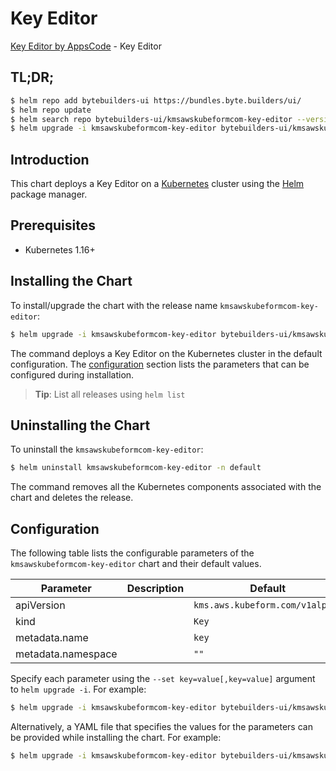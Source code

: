 # Key Editor

[Key Editor by AppsCode](https://byte.builders) - Key Editor

## TL;DR;

```bash
$ helm repo add bytebuilders-ui https://bundles.byte.builders/ui/
$ helm repo update
$ helm search repo bytebuilders-ui/kmsawskubeformcom-key-editor --version=v0.4.17
$ helm upgrade -i kmsawskubeformcom-key-editor bytebuilders-ui/kmsawskubeformcom-key-editor -n default --create-namespace --version=v0.4.17
```

## Introduction

This chart deploys a Key Editor on a [Kubernetes](http://kubernetes.io) cluster using the [Helm](https://helm.sh) package manager.

## Prerequisites

- Kubernetes 1.16+

## Installing the Chart

To install/upgrade the chart with the release name `kmsawskubeformcom-key-editor`:

```bash
$ helm upgrade -i kmsawskubeformcom-key-editor bytebuilders-ui/kmsawskubeformcom-key-editor -n default --create-namespace --version=v0.4.17
```

The command deploys a Key Editor on the Kubernetes cluster in the default configuration. The [configuration](#configuration) section lists the parameters that can be configured during installation.

> **Tip**: List all releases using `helm list`

## Uninstalling the Chart

To uninstall the `kmsawskubeformcom-key-editor`:

```bash
$ helm uninstall kmsawskubeformcom-key-editor -n default
```

The command removes all the Kubernetes components associated with the chart and deletes the release.

## Configuration

The following table lists the configurable parameters of the `kmsawskubeformcom-key-editor` chart and their default values.

|     Parameter      | Description |                  Default                   |
|--------------------|-------------|--------------------------------------------|
| apiVersion         |             | <code>kms.aws.kubeform.com/v1alpha1</code> |
| kind               |             | <code>Key</code>                           |
| metadata.name      |             | <code>key</code>                           |
| metadata.namespace |             | <code>""</code>                            |


Specify each parameter using the `--set key=value[,key=value]` argument to `helm upgrade -i`. For example:

```bash
$ helm upgrade -i kmsawskubeformcom-key-editor bytebuilders-ui/kmsawskubeformcom-key-editor -n default --create-namespace --version=v0.4.17 --set apiVersion=kms.aws.kubeform.com/v1alpha1
```

Alternatively, a YAML file that specifies the values for the parameters can be provided while
installing the chart. For example:

```bash
$ helm upgrade -i kmsawskubeformcom-key-editor bytebuilders-ui/kmsawskubeformcom-key-editor -n default --create-namespace --version=v0.4.17 --values values.yaml
```
